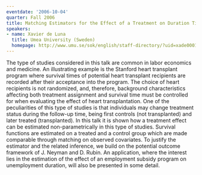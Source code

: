 ```yaml
---
eventdate: '2006-10-04'
quarter: Fall 2006
title: Matching Estimators for the Effect of a Treatment on Duration Times
speakers:
- name: Xavier de Luna
  title: Umea University (Sweden)
  homepage: http://www.umu.se/sok/english/staff-directory/?uid=xade0001
---
```

The type of studies considered in this talk are common in labor economics and medicine. An illustrating example is the Stanford heart transplant program where survival times of potential heart transplant recipients are recorded after their acceptance into the program. The choice of heart recipients is not randomized, and, therefore, background characteristics affecting both treatment assignment and survival time must be controlled for when evaluating the effect of heart transplantation. One of the peculiarities of this type of studies is that individuals may change treatment status during the follow-up time, being first controls (not transplanted) and later treated (transplanted). In this talk it is shown how a treatment effect can be estimated non-parametrically in this type of studies. Survival functions are estimated on a treated and a control group which are made comparable through matching on observed covariates. To justify the estimator and the related inference, we build on the potential outcome framework of J. Neyman and D. Rubin. An application, where the interest lies in the estimation of the effect of an employment subsidy program on unemployment duration, will also be presented in some detail.